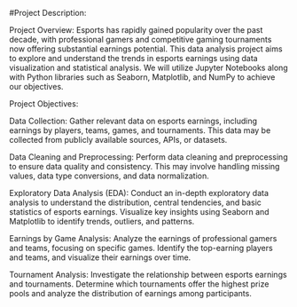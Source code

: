 #Project Description:

Project Overview:
Esports has rapidly gained popularity over the past decade, with professional gamers and competitive gaming tournaments now offering substantial earnings potential. This data analysis project aims to explore and understand the trends in esports earnings using data visualization and statistical analysis. We will utilize Jupyter Notebooks along with Python libraries such as Seaborn, Matplotlib, and NumPy to achieve our objectives.

Project Objectives:

Data Collection: Gather relevant data on esports earnings, including earnings by players, teams, games, and tournaments. This data may be collected from publicly available sources, APIs, or datasets.

Data Cleaning and Preprocessing: Perform data cleaning and preprocessing to ensure data quality and consistency. This may involve handling missing values, data type conversions, and data normalization.

Exploratory Data Analysis (EDA): Conduct an in-depth exploratory data analysis to understand the distribution, central tendencies, and basic statistics of esports earnings. Visualize key insights using Seaborn and Matplotlib to identify trends, outliers, and patterns.

Earnings by Game Analysis: Analyze the earnings of professional gamers and teams, focusing on specific games. Identify the top-earning players and teams, and visualize their earnings over time.

Tournament Analysis: Investigate the relationship between esports earnings and tournaments. Determine which tournaments offer the highest prize pools and analyze the distribution of earnings among participants.
